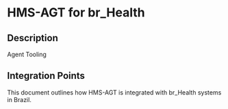 # HMS-AGT for br_Health

## Description

Agent Tooling

## Integration Points

This document outlines how HMS-AGT is integrated with br_Health systems in Brazil.
